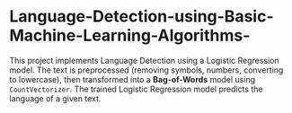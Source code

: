 # Language-Detection-using-Basic-Machine-Learning-Algorithms-
This project implements Language Detection using a Logistic Regression model. The text is preprocessed (removing symbols, numbers, converting to lowercase), then transformed into a **Bag-of-Words** model using `CountVectorizer`.   The trained Logistic Regression model predicts the language of a given text. 
